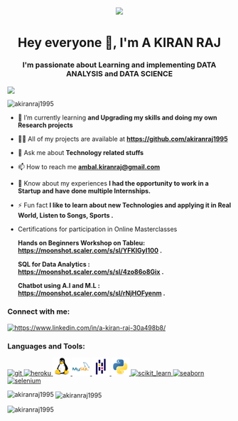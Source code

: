<h1 align="center">
 <img src="https://www.hays.co.uk/documents/14947236/18198294/Image_Tech_Job_Data_Analyst_Science_LandingPage.jpg/6baea6c5-943e-d31d-1e17-67c5e54c8bc8?t=1617916807268"/>
</h1>

<h1 align="center"> Hey everyone 👋, I'm A KIRAN RAJ</h1>
<h3 align="center"> I'm passionate about Learning and implementing DATA ANALYSIS and DATA SCIENCE</h3>

<img align="center" src="https://stephbrowneblog.files.wordpress.com/2020/10/e58674891220df8a97807e636b99cd6c.gif"/>


<p align="left"> <img src="https://komarev.com/ghpvc/?username=akiranraj1995&label=Profile%20views&color=0e75b6&style=flat" alt="akiranraj1995" /> </p>

- 🌱 I’m currently learning **and Upgrading my skills and doing my own Research projects**

- 👨‍💻 All of my projects are available at **https://github.com/akiranraj1995**

- 💬 Ask me about **Technology related stuffs**

- 📫 How to reach me **ambal.kiranraj@gmail.com**

- 📄 Know about my experiences **I had the opportunity to work in a Startup and have done multiple Internships.**

- ⚡ Fun fact **I like to learn about new Technologies and applying it in Real World, Listen to Songs, Sports .**

-   Certifications for participation in Online Masterclasses

     **Hands on Beginners Workshop on Tableu: https://moonshot.scaler.com/s/sl/YFKlGyI100 .** 
     
     **SQL for Data Analytics : https://moonshot.scaler.com/s/sl/4zo86o8Gix .**
     
     **Chatbot using A.I and M.L : https://moonshot.scaler.com/s/sl/rNjHOFyenm .**


<h3 align="left">Connect with me:</h3>
<p align="left">
<a href="https://www.linkedin.com/in/a-kiran-raj-30a498b8/" target="blank"><img align="center" src="https://raw.githubusercontent.com/rahuldkjain/github-profile-readme-generator/master/src/images/icons/Social/linked-in-alt.svg" alt="https://www.linkedin.com/in/a-kiran-raj-30a498b8/" height="30" width="40" /></a>
</p>

<h3 align="left">Languages and Tools:</h3>
<p align="left"> <a href="https://git-scm.com/" target="_blank" rel="noreferrer"> <img src="https://www.vectorlogo.zone/logos/git-scm/git-scm-icon.svg" alt="git" width="40" height="40"/> </a> <a href="https://heroku.com" target="_blank" rel="noreferrer"> <img src="https://www.vectorlogo.zone/logos/heroku/heroku-icon.svg" alt="heroku" width="40" height="40"/> </a> <a href="https://www.linux.org/" target="_blank" rel="noreferrer"> <img src="https://raw.githubusercontent.com/devicons/devicon/master/icons/linux/linux-original.svg" alt="linux" width="40" height="40"/> </a> <a href="https://www.mysql.com/" target="_blank" rel="noreferrer"> <img src="https://raw.githubusercontent.com/devicons/devicon/master/icons/mysql/mysql-original-wordmark.svg" alt="mysql" width="40" height="40"/> </a> <a href="https://pandas.pydata.org/" target="_blank" rel="noreferrer"> <img src="https://raw.githubusercontent.com/devicons/devicon/2ae2a900d2f041da66e950e4d48052658d850630/icons/pandas/pandas-original.svg" alt="pandas" width="40" height="40"/> </a> <a href="https://www.python.org" target="_blank" rel="noreferrer"> <img src="https://raw.githubusercontent.com/devicons/devicon/master/icons/python/python-original.svg" alt="python" width="40" height="40"/> </a> <a href="https://scikit-learn.org/" target="_blank" rel="noreferrer"> <img src="https://upload.wikimedia.org/wikipedia/commons/0/05/Scikit_learn_logo_small.svg" alt="scikit_learn" width="40" height="40"/> </a> <a href="https://seaborn.pydata.org/" target="_blank" rel="noreferrer"> <img src="https://seaborn.pydata.org/_images/logo-mark-lightbg.svg" alt="seaborn" width="40" height="40"/> </a> <a href="https://www.selenium.dev" target="_blank" rel="noreferrer"> <img src="https://raw.githubusercontent.com/detain/svg-logos/780f25886640cef088af994181646db2f6b1a3f8/svg/selenium-logo.svg" alt="selenium" width="40" height="40"/> </a> </p>

<p><img align="left" src="https://github-readme-stats.vercel.app/api/top-langs?username=akiranraj1995&show_icons=true&locale=en&layout=compact" alt="akiranraj1995" /></p>

<p>&nbsp;<img align="center" src="https://github-readme-stats.vercel.app/api?username=akiranraj1995&show_icons=true&locale=en" alt="akiranraj1995" /></p>

<p><img align="center" src="https://github-readme-streak-stats.herokuapp.com/?user=akiranraj1995&" alt="akiranraj1995" /></p>

